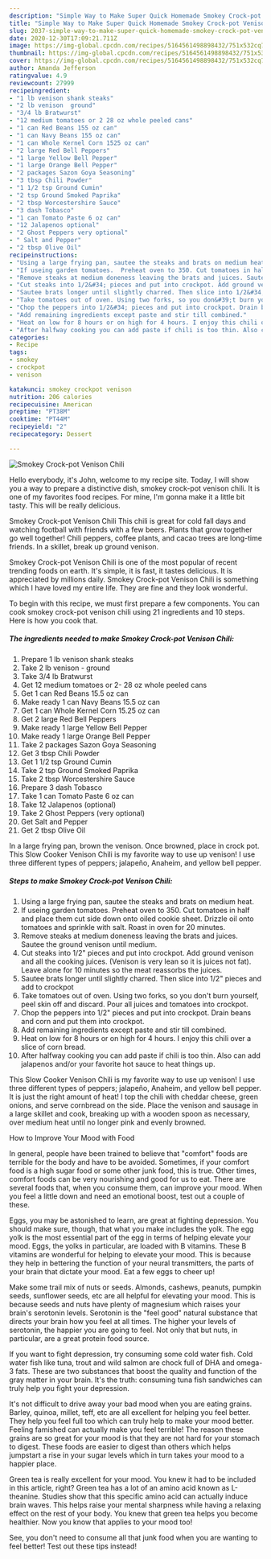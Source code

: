 ```yaml
---
description: "Simple Way to Make Super Quick Homemade Smokey Crock-pot Venison Chili"
title: "Simple Way to Make Super Quick Homemade Smokey Crock-pot Venison Chili"
slug: 2037-simple-way-to-make-super-quick-homemade-smokey-crock-pot-venison-chili
date: 2020-12-30T17:09:21.711Z
image: https://img-global.cpcdn.com/recipes/5164561498898432/751x532cq70/smokey-crock-pot-venison-chili-recipe-main-photo.jpg
thumbnail: https://img-global.cpcdn.com/recipes/5164561498898432/751x532cq70/smokey-crock-pot-venison-chili-recipe-main-photo.jpg
cover: https://img-global.cpcdn.com/recipes/5164561498898432/751x532cq70/smokey-crock-pot-venison-chili-recipe-main-photo.jpg
author: Amanda Jefferson
ratingvalue: 4.9
reviewcount: 27999
recipeingredient:
- "1 lb venison shank steaks"
- "2 lb venison  ground"
- "3/4 lb Bratwurst"
- "12 medium tomatoes or 2 28 oz whole peeled cans"
- "1 can Red Beans 155 oz can"
- "1 can Navy Beans 155 oz can"
- "1 can Whole Kernel Corn 1525 oz can"
- "2 large Red Bell Peppers"
- "1 large Yellow Bell Pepper"
- "1 large Orange Bell Pepper"
- "2 packages Sazon Goya Seasoning"
- "3 tbsp Chili Powder"
- "1 1/2 tsp Ground Cumin"
- "2 tsp Ground Smoked Paprika"
- "2 tbsp Worcestershire Sauce"
- "3 dash Tobasco"
- "1 can Tomato Paste 6 oz can"
- "12 Jalapenos optional"
- "2 Ghost Peppers very optional"
- " Salt and Pepper"
- "2 tbsp Olive Oil"
recipeinstructions:
- "Using a large frying pan, sautee the steaks and brats on medium heat."
- "If useing garden tomatoes.  Preheat oven to 350. Cut tomatoes in half and place them cut side down onto oiled cookie sheet. Drizzle oil onto tomatoes and sprinkle with salt. Roast in oven for 20 minutes."
- "Remove steaks at medium doneness leaving the brats and juices. Sautee the ground venison until medium."
- "Cut steaks into 1/2&#34; pieces and put into crockpot. Add ground venison and all the cooking juices. (Venison is very lean so it is juices not fat). Leave alone for 10 minutes so the meat reassorbs the juices."
- "Sautee brats longer until slightly charred. Then slice into 1/2&#34; pieces and add to crockpot"
- "Take tomatoes out of oven. Using two forks, so you don&#39;t burn yourself, peel skin off and discard. Pour all juices and tomatoes into crockpot."
- "Chop the peppers into 1/2&#34; pieces and put into crockpot. Drain beans and corn and put them into crockpot."
- "Add remaining ingredients except paste and stir till combined."
- "Heat on low for 8 hours or on high for 4 hours. I enjoy this chili over a slice of corn bread."
- "After halfway cooking you can add paste if chili is too thin. Also can add jalapenos and/or your favorite hot sauce to heat things up."
categories:
- Recipe
tags:
- smokey
- crockpot
- venison

katakunci: smokey crockpot venison 
nutrition: 206 calories
recipecuisine: American
preptime: "PT38M"
cooktime: "PT44M"
recipeyield: "2"
recipecategory: Dessert

---
```



![Smokey Crock-pot Venison Chili](https://img-global.cpcdn.com/recipes/5164561498898432/751x532cq70/smokey-crock-pot-venison-chili-recipe-main-photo.jpg)

Hello everybody, it's John, welcome to my recipe site. Today, I will show you a way to prepare a distinctive dish, smokey crock-pot venison chili. It is one of my favorites food recipes. For mine, I'm gonna make it a little bit tasty. This will be really delicious.

Smokey Crock-pot Venison Chili This chili is great for cold fall days and watching football with friends with a few beers. Plants that grow together go well together! Chili peppers, coffee plants, and cacao trees are long-time friends. In a skillet, break up ground venison.

Smokey Crock-pot Venison Chili is one of the most popular of recent trending foods on earth. It's simple, it is fast, it tastes delicious. It is appreciated by millions daily. Smokey Crock-pot Venison Chili is something which I have loved my entire life. They are fine and they look wonderful.


To begin with this recipe, we must first prepare a few components. You can cook smokey crock-pot venison chili using 21 ingredients and 10 steps. Here is how you cook that.

<!--inarticleads1-->

##### The ingredients needed to make Smokey Crock-pot Venison Chili:

1. Prepare 1 lb venison shank steaks
1. Take 2 lb venison - ground
1. Take 3/4 lb Bratwurst
1. Get 12 medium tomatoes or 2- 28 oz whole peeled cans
1. Get 1 can Red Beans 15.5 oz can
1. Make ready 1 can Navy Beans 15.5 oz can
1. Get 1 can Whole Kernel Corn 15.25 oz can
1. Get 2 large Red Bell Peppers
1. Make ready 1 large Yellow Bell Pepper
1. Make ready 1 large Orange Bell Pepper
1. Take 2 packages Sazon Goya Seasoning
1. Get 3 tbsp Chili Powder
1. Get 1 1/2 tsp Ground Cumin
1. Take 2 tsp Ground Smoked Paprika
1. Take 2 tbsp Worcestershire Sauce
1. Prepare 3 dash Tobasco
1. Take 1 can Tomato Paste 6 oz can
1. Take 12 Jalapenos (optional)
1. Take 2 Ghost Peppers (very optional)
1. Get  Salt and Pepper
1. Get 2 tbsp Olive Oil


In a large frying pan, brown the venison. Once browned, place in crock pot. This Slow Cooker Venison Chili is my favorite way to use up venison! I use three different types of peppers; jalapeño, Anaheim, and yellow bell pepper. 

<!--inarticleads2-->

##### Steps to make Smokey Crock-pot Venison Chili:

1. Using a large frying pan, sautee the steaks and brats on medium heat.
1. If useing garden tomatoes.  Preheat oven to 350. Cut tomatoes in half and place them cut side down onto oiled cookie sheet. Drizzle oil onto tomatoes and sprinkle with salt. Roast in oven for 20 minutes.
1. Remove steaks at medium doneness leaving the brats and juices. Sautee the ground venison until medium.
1. Cut steaks into 1/2&#34; pieces and put into crockpot. Add ground venison and all the cooking juices. (Venison is very lean so it is juices not fat). Leave alone for 10 minutes so the meat reassorbs the juices.
1. Sautee brats longer until slightly charred. Then slice into 1/2&#34; pieces and add to crockpot
1. Take tomatoes out of oven. Using two forks, so you don&#39;t burn yourself, peel skin off and discard. Pour all juices and tomatoes into crockpot.
1. Chop the peppers into 1/2&#34; pieces and put into crockpot. Drain beans and corn and put them into crockpot.
1. Add remaining ingredients except paste and stir till combined.
1. Heat on low for 8 hours or on high for 4 hours. I enjoy this chili over a slice of corn bread.
1. After halfway cooking you can add paste if chili is too thin. Also can add jalapenos and/or your favorite hot sauce to heat things up.


This Slow Cooker Venison Chili is my favorite way to use up venison! I use three different types of peppers; jalapeño, Anaheim, and yellow bell pepper. It is just the right amount of heat! I top the chili with cheddar cheese, green onions, and serve cornbread on the side. Place the venison and sausage in a large skillet and cook, breaking up with a wooden spoon as necessary, over medium heat until no longer pink and evenly browned. 

How to Improve Your Mood with Food


In general, people have been trained to believe that "comfort" foods are terrible for the body and have to be avoided. Sometimes, if your comfort food is a high sugar food or some other junk food, this is true. Other times, comfort foods can be very nourishing and good for us to eat. There are several foods that, when you consume them, can improve your mood. When you feel a little down and need an emotional boost, test out a couple of these.

Eggs, you may be astonished to learn, are great at fighting depression. You should make sure, though, that what you make includes the yolk. The egg yolk is the most essential part of the egg in terms of helping elevate your mood. Eggs, the yolks in particular, are loaded with B vitamins. These B vitamins are wonderful for helping to elevate your mood. This is because they help in bettering the function of your neural transmitters, the parts of your brain that dictate your mood. Eat a few eggs to cheer up!

Make some trail mix of nuts or seeds. Almonds, cashews, peanuts, pumpkin seeds, sunflower seeds, etc are all helpful for elevating your mood. This is because seeds and nuts have plenty of magnesium which raises your brain's serotonin levels. Serotonin is the "feel good" natural substance that directs your brain how you feel at all times. The higher your levels of serotonin, the happier you are going to feel. Not only that but nuts, in particular, are a great protein food source.

If you want to fight depression, try consuming some cold water fish. Cold water fish like tuna, trout and wild salmon are chock full of DHA and omega-3 fats. These are two substances that boost the quality and function of the gray matter in your brain. It's the truth: consuming tuna fish sandwiches can truly help you fight your depression. 

It's not difficult to drive away your bad mood when you are eating grains. Barley, quinoa, millet, teff, etc are all excellent for helping you feel better. They help you feel full too which can truly help to make your mood better. Feeling famished can actually make you feel terrible! The reason these grains are so great for your mood is that they are not hard for your stomach to digest. These foods are easier to digest than others which helps jumpstart a rise in your sugar levels which in turn takes your mood to a happier place.

Green tea is really excellent for your mood. You knew it had to be included in this article, right? Green tea has a lot of an amino acid known as L-theanine. Studies show that this specific amino acid can actually induce brain waves. This helps raise your mental sharpness while having a relaxing effect on the rest of your body. You knew that green tea helps you become healthier. Now you know that applies to your mood too!

See, you don't need to consume all that junk food when you are wanting to feel better! Test out  these tips  instead!

